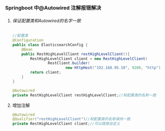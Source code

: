 ### Springboot 中@Autowired 注解报错解决

1. ###### 保证配置类和Autowired的名字一致

   

   ```java
   //配置类
   @Configuration
   public class ElasticsearchConfig {
       @Bean
       public RestHighLevelClient restHighLevelClient(){
           RestHighLevelClient client = new RestHighLevelClient(
                   RestClient.builder(
                           new HttpHost("192.168.95.10", 9200, "http")));
           return client;
       }
   }
   ```

   ```java
   @Autowired
   private RestHighLevelClient restHighLevelClient;//和配置类的名称一致
   ```

2. 增加注解

   ```java
   @Autowired
   @Qualifier("restHighLevelClient")//和配置类的名称保持一致
   private RestHighLevelClient client;//可以随意自定义
   ```

   

